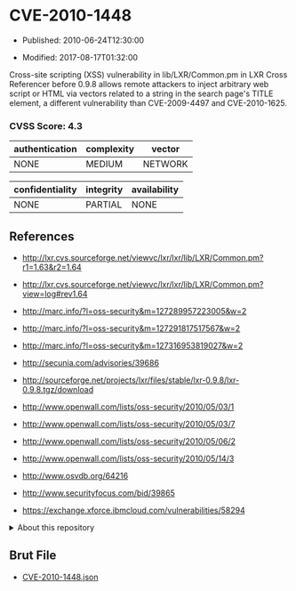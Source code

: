 # CVE-2010-1448

- Published: 2010-06-24T12:30:00

- Modified: 2017-08-17T01:32:00

Cross-site scripting (XSS) vulnerability in lib/LXR/Common.pm in LXR Cross Referencer before 0.9.8 allows remote attackers to inject arbitrary web script or HTML via vectors related to a string in the search page's TITLE element, a different vulnerability than CVE-2009-4497 and CVE-2010-1625.

### CVSS Score: **4.3**

| authentication | complexity | vector |
| --- | --- | --- |
| NONE | MEDIUM | NETWORK |

| confidentiality | integrity | availability |
| --- | --- | --- |
| NONE | PARTIAL | NONE |

## References

* http://lxr.cvs.sourceforge.net/viewvc/lxr/lxr/lib/LXR/Common.pm?r1=1.63&r2=1.64

* http://lxr.cvs.sourceforge.net/viewvc/lxr/lxr/lib/LXR/Common.pm?view=log#rev1.64

* http://marc.info/?l=oss-security&m=127289957223005&w=2

* http://marc.info/?l=oss-security&m=127291817517567&w=2

* http://marc.info/?l=oss-security&m=127316953819027&w=2

* http://secunia.com/advisories/39686

* http://sourceforge.net/projects/lxr/files/stable/lxr-0.9.8/lxr-0.9.8.tgz/download

* http://www.openwall.com/lists/oss-security/2010/05/03/1

* http://www.openwall.com/lists/oss-security/2010/05/03/7

* http://www.openwall.com/lists/oss-security/2010/05/06/2

* http://www.openwall.com/lists/oss-security/2010/05/14/3

* http://www.osvdb.org/64216

* http://www.securityfocus.com/bid/39865

* https://exchange.xforce.ibmcloud.com/vulnerabilities/58294

<details>
<summary>About this repository</summary> 

  This repository is part of the project [Live Hack CVE](https://github.com/Live-Hack-CVE). Main website can be found [www.live-hack.org](https://www.live-hack.org) 
  
  Made by [Sn0wAlice](https://github.com/Sn0wAlice) for the people that care about security and need to have a feed of the latest CVEs. Hope you enjoy it, don't forget to star the repo and follow me on [Twitter](https://twitter.com/Sn0wAlice) and [Github](https://github.com/Sn0wAlice). And that is my [personnal website](https://www.alice-snow.me/)

  - [Home Page](https://github.com/Live-Hack-CVE)
  - [Framework](https://github.com/Live-Hack-CVE/cve-framework)
  - [CVE database](https://github.com/Live-Hack-CVE/full_database)
  - [Changelog](https://github.com/Live-Hack-CVE/Changelog)
</details>

## Brut File

* [CVE-2010-1448.json](https://raw.githubusercontent.com/Live-Hack-CVE/full_database/main/cves/2010/CVE-2010-1448.json)

